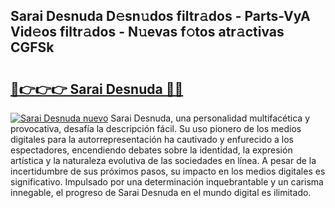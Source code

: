 ## Sarai Desnuda D𝚎sn𝚞dos filtr𝚊dos - Parts-VyA Vid𝚎os filtr𝚊dos - N𝚞evas f𝚘tos atr𝚊ctivas CGFSk

# <h2><a href="http://mb4l852.tromn.icu/?c=Sarai+Desnuda">🔗👉👉👉 Sarai Desnuda 🔗🔗</a></h2>

[![Sarai Desnuda nuevo](https://i.imgur.com/pEAQMta.gif)](http://mb4l852.tromn.icu/?c=Sarai+Desnuda)
Sarai Desnuda, una personalidad multifacética y provocativa, desafía la descripción fácil. Su uso pionero de los medios digitales para la autorrepresentación ha cautivado y enfurecido a los espectadores, encendiendo debates sobre la identidad, la expresión artística y la naturaleza evolutiva de las sociedades en línea. A pesar de la incertidumbre de sus próximos pasos, su impacto en los medios digitales es significativo. Impulsado por una determinación inquebrantable y un carisma innegable, el progreso de Sarai Desnuda en el mundo digital es ilimitado.
